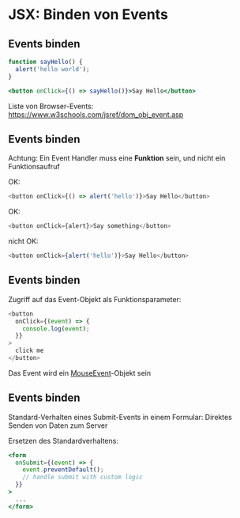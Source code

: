 # JSX: Binden von Events

## Events binden

```jsx
function sayHello() {
  alert('hello world');
}
```

```jsx
<button onClick={() => sayHello()}>Say Hello</button>
```

Liste von Browser-Events:  
https://www.w3schools.com/jsref/dom_obj_event.asp

## Events binden

Achtung: Ein Event Handler muss eine **Funktion** sein, und nicht ein Funktionsaufruf

OK:

```js
<button onClick={() => alert('hello')}>Say Hello</button>
```

OK:

```js
<button onClick={alert}>Say something</button>
```

nicht OK:

```js
<button onClick={alert('hello')}>Say Hello</button>
```

## Events binden

Zugriff auf das Event-Objekt als Funktionsparameter:

```js
<button
  onClick={(event) => {
    console.log(event);
  }}
>
  click me
</button>
```

Das Event wird ein [MouseEvent](https://developer.mozilla.org/en-US/docs/Web/API/MouseEvent)-Objekt sein

## Events binden

Standard-Verhalten eines Submit-Events in einem Formular: Direktes Senden von Daten zum Server

Ersetzen des Standardverhaltens:

```jsx
<form
  onSubmit={(event) => {
    event.preventDefault();
    // handle submit with custom logic
  }}
>
  ...
</form>
```

